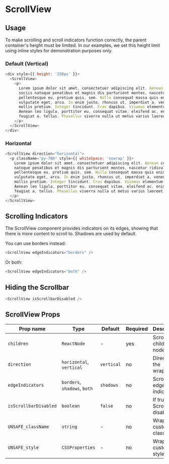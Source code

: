 # ScrollView

## Usage

To make scrolling and scroll indicators function correctly, the parent
container's height must be limited. In our examples, we set this height
limit using inline styles for demonstration purposes only.

### Default (Vertical)

```javascript
<div style={{ height: '250px' }}>
  <ScrollView>
    <p>
      Lorem ipsum dolor sit amet, consectetuer adipiscing elit. Aenean commodo ligula eget dolor. Aenean massa. Cum
      sociis natoque penatibus et magnis dis parturient montes, nascetur ridiculus mus. Donec quam felis, ultricies nec,
      pellentesque eu, pretium quis, sem. Nulla consequat massa quis enim. Donec pede justo, fringilla vel, aliquet nec,
      vulputate eget, arcu. In enim justo, rhoncus ut, imperdiet a, venenatis vitae, justo. Nullam dictum felis eu pede
      mollis pretium. Integer tincidunt. Cras dapibus. Vivamus elementum semper nisi. Aenean vulputate eleifend tellus.
      Aenean leo ligula, porttitor eu, consequat vitae, eleifend ac, enim. Aliquam lorem ante, dapibus in, viverra quis,
      feugiat a, tellus. Phasellus viverra nulla ut metus varius laoreet. Quisque rutrum. Aenean imperdiet.
    </p>
  </ScrollView>
</div>
```

### Horizontal

```javascript
<ScrollView direction="horizontal">
  <p className="py-700" style={{ whiteSpace: 'nowrap' }}>
    Lorem ipsum dolor sit amet, consectetuer adipiscing elit. Aenean commodo ligula eget dolor. Aenean massa. Cum sociis
    natoque penatibus et magnis dis parturient montes, nascetur ridiculus mus. Donec quam felis, ultricies nec,
    pellentesque eu, pretium quis, sem. Nulla consequat massa quis enim. Donec pede justo, fringilla vel, aliquet nec,
    vulputate eget, arcu. In enim justo, rhoncus ut, imperdiet a, venenatis vitae, justo. Nullam dictum felis eu pede
    mollis pretium. Integer tincidunt. Cras dapibus. Vivamus elementum semper nisi. Aenean vulputate eleifend tellus.
    Aenean leo ligula, porttitor eu, consequat vitae, eleifend ac, enim. Aliquam lorem ante, dapibus in, viverra quis,
    feugiat a, tellus. Phasellus viverra nulla ut metus varius laoreet. Quisque rutrum. Aenean imperdiet.
  </p>
</ScrollView>
```

## Scrolling Indicators

The ScrollView component provides indicators on its edges, showing that there is more content to scroll to.
Shadows are used by default.

You can use borders instead:

```javascript
<ScrollView edgeIndicators="borders" />
```

Or both:

```javascript
<ScrollView edgeIndicators="both" />
```

## Hiding the Scrollbar

```javascript
<ScrollView isScrollbarDisabled />
```

## ScrollView Props

| Prop name             | Type                         | Default    | Required | Description                        |
| --------------------- | ---------------------------- | ---------- | -------- | ---------------------------------- |
| `children`            | `ReactNode`                  | -          | yes      | ScrollView children's nodes        |
| `direction`           | `horizontal`, `vertical`     | `vertical` | no       | Direction of the wrapper           |
| `edgeIndicators`      | `borders`, `shadows`, `both` | `shadows`  | no       | ScrollView edge indicators         |
| `isScrollbarDisabled` | `boolean`                    | `false`    | no       | If true, the Scrollbar is disabled |
| `UNSAFE_className`    | `string`                     | -          | no       | Wrapper custom class name          |
| `UNSAFE_style`        | `CSSProperties`              | -          | no       | Wrapper custom style               |
